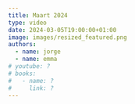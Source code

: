 ```yaml
---
title: Maart 2024
type: video
date: 2024-03-05T19:00:00+01:00
image: images/resized_featured.png
authors:
  - name: jorge
  - name: emma
# youtube: ?
# books:
#   - name: ?
#     link: ?
---
```

